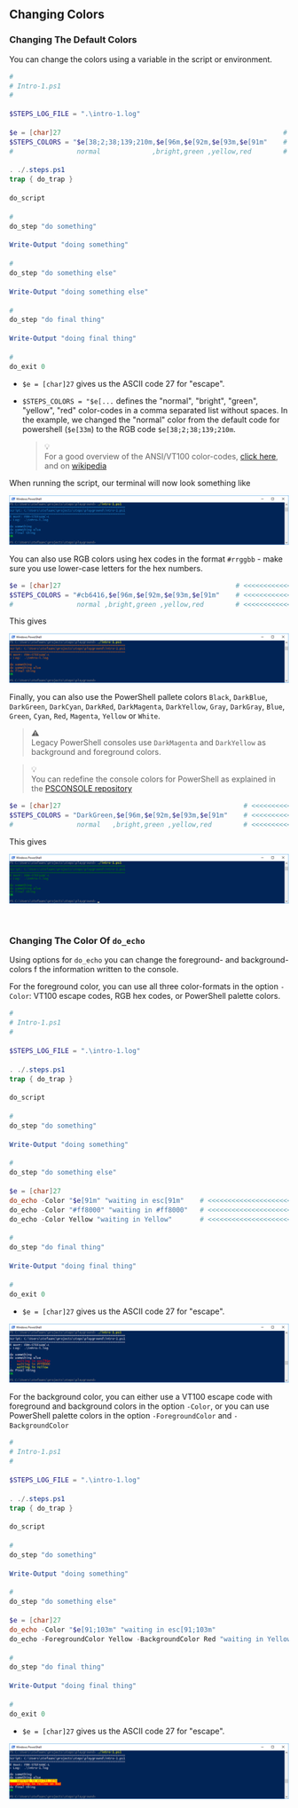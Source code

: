## Changing Colors

### Changing The Default Colors

You can change the colors using a variable in the script or environment.

```powershell
#
# Intro-1.ps1
#

$STEPS_LOG_FILE = ".\intro-1.log"

$e = [char]27                                                        # <<<<<<<<<<<<<<<<<<
$STEPS_COLORS = "$e[38;2;38;139;210m,$e[96m,$e[92m,$e[93m,$e[91m"    # <<<<<<<<<<<<<<<<<<
#                normal             ,bright,green ,yellow,red        # <<<<<<<<<<<<<<<<<<

. ./.steps.ps1
trap { do_trap }

do_script

#
do_step "do something"

Write-Output "doing something"

#
do_step "do something else"

Write-Output "doing something else"

#
do_step "do final thing"

Write-Output "doing final thing"

#
do_exit 0
```

- `$e = [char]27` gives us the ASCII code 27 for "escape".
- `$STEPS_COLORS = "$e[...` defines the "normal", "bright", "green", "yellow", "red" color-codes in a comma separated list without spaces.  In the example, we changed the "normal" color from the default code for powershell (`$e[33m`) to the RGB code `$e[38;2;38;139;210m`.

  > :bulb:  
  > For a good overview of the ANSI/VT100 color-codes, [click here](https://misc.flogisoft.com/bash/tip_colors_and_formatting), and on [wikipedia](https://en.wikipedia.org/wiki/ANSI_escape_code)

When running the script, our terminal will now look something like

![intro-1.colors-1.png](./screenshots/intro-1.colors-1.png)

You can also use RGB colors using hex codes in the format `#rrggbb` - make sure you use lower-case letters for the hex numbers.

```powershell
$e = [char]27                                            # <<<<<<<<<<<<<<<<<<
$STEPS_COLORS = "#cb6416,$e[96m,$e[92m,$e[93m,$e[91m"    # <<<<<<<<<<<<<<<<<<
#                normal ,bright,green ,yellow,red        # <<<<<<<<<<<<<<<<<<
```

This gives

![intro-1.colors-2.png](./screenshots/intro-1.colors-2.png)

Finally, you can also use the PowerShell pallete colors `Black`, `DarkBlue`, `DarkGreen`, `DarkCyan`, `DarkRed`, `DarkMagenta`, `DarkYellow`, `Gray`, `DarkGray`, `Blue`, `Green`, `Cyan`, `Red`, `Magenta`, `Yellow` or `White`.

> :warning:  
> Legacy PowerShell consoles use `DarkMagenta` and `DarkYellow` as background and foreground colors.

> :bulb:  
> You can redefine the console colors for PowerShell as explained in the [PSCONSOLE repository](https://github.com/stefaanc/psconsole#the-colors-of-the-console)


```powershell
$e = [char]27                                              # <<<<<<<<<<<<<<<<<<
$STEPS_COLORS = "DarkGreen,$e[96m,$e[92m,$e[93m,$e[91m"    # <<<<<<<<<<<<<<<<<<
#                normal   ,bright,green ,yellow,red        # <<<<<<<<<<<<<<<<<<
```

This gives

![intro-1.colors-3.png](./screenshots/intro-1.colors-3.png)



<br/>

### Changing The Color Of `do_echo`

Using options for `do_echo` you can change the foreground- and background-colors f the information written to the console.

For the foreground color, you can use all three color-formats in the option `-Color`: VT100 escape codes, RGB hex codes, or PowerShell palette colors.

```powershell
#
# Intro-1.ps1
#

$STEPS_LOG_FILE = ".\intro-1.log"

. ./.steps.ps1
trap { do_trap }

do_script

#
do_step "do something"

Write-Output "doing something"

#
do_step "do something else"

$e = [char]27
do_echo -Color "$e[91m" "waiting in esc[91m"    # <<<<<<<<<<<<<<<<<<<<<<<<<<<<<
do_echo -Color "#ff8000" "waiting in #ff8000"   # <<<<<<<<<<<<<<<<<<<<<<<<<<<<<
do_echo -Color Yellow "waiting in Yellow"       # <<<<<<<<<<<<<<<<<<<<<<<<<<<<<

#
do_step "do final thing"

Write-Output "doing final thing"

#
do_exit 0
```

- `$e = [char]27` gives us the ASCII code 27 for "escape".

![intro-1.colors.do_echo.foreground.png](./screenshots/intro-1.colors.do_echo.foreground.png)

For the background color, you can either use a VT100 escape code with foreground and background colors in the option `-Color`, or you can use PowerShell palette colors in the option `-ForegroundColor` and `-BackgroundColor`

```powershell
#
# Intro-1.ps1
#

$STEPS_LOG_FILE = ".\intro-1.log"

. ./.steps.ps1
trap { do_trap }

do_script

#
do_step "do something"

Write-Output "doing something"

#
do_step "do something else"

$e = [char]27
do_echo -Color "$e[91;103m" "waiting in esc[91;103m"                              # <<<<<<<<<<
do_echo -ForegroundColor Yellow -BackgroundColor Red "waiting in Yellow on Red"   # <<<<<<<<<<

#
do_step "do final thing"

Write-Output "doing final thing"

#
do_exit 0
```

- `$e = [char]27` gives us the ASCII code 27 for "escape".

![intro-1.colors.do_echo.background.png](./screenshots/intro-1.colors.do_echo.background.png)
